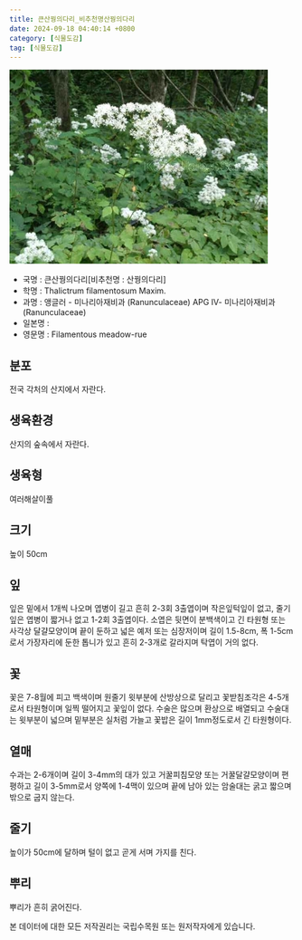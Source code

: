 ```yaml
---
title: 큰산꿩의다리_비추천명산꿩의다리
date: 2024-09-18 04:40:14 +0800
category: [식물도감]
tag: [식물도감]
---
```




![큰산꿩의다리[비추천명 : 산꿩의다리]](/assets/img/fileUpload/plants/basic/Ranunculaceae/Thalictrum/19301/1_th2.JPG)
- 국명 : 큰산꿩의다리[비추천명 : 산꿩의다리]
- 학명 : Thalictrum filamentosum Maxim.
- 과명 : 앵글러 - 미나리아재비과 (Ranunculaceae) APG Ⅳ- 미나리아재비과 (Ranunculaceae)
- 일본명 : 
- 영문명 : Filamentous meadow-rue


## 분포
전국 각처의 산지에서 자란다.
## 생육환경
산지의 숲속에서 자란다.
## 생육형
여러해살이풀
## 크기
높이 50cm
## 잎
잎은 밑에서 1개씩 나오며 엽병이 길고 흔히 2-3회 3출엽이며 작은잎턱잎이 없고, 줄기잎은 엽병이 짧거나 없고 1-2회 3출엽이다. 소엽은 뒷면이 분백색이고 긴 타원형 또는 사각상 달걀모양이며 끝이 둔하고 넓은 예저 또는 심장저이며 길이 1.5-8cm, 폭 1-5cm로서 가장자리에 둔한 톱니가 있고 흔히 2-3개로 갈라지며 탁엽이 거의 없다.
## 꽃
꽃은 7-8월에 피고 백색이며 원줄기 윗부분에 산방상으로 달리고 꽃받침조각은 4-5개로서 타원형이며 일찍 떨어지고 꽃잎이 없다. 수술은 많으며 환상으로 배열되고 수술대는 윗부분이 넓으며 밑부분은 실처럼 가늘고 꽃밥은 길이 1mm정도로서 긴 타원형이다.
## 열매
수과는 2-6개이며 길이 3-4mm의 대가 있고 거꿀피침모양 또는 거꿀달걀모양이며 편평하고 길이 3-5mm로서 양쪽에 1-4맥이 있으며 끝에 남아 있는 암술대는 굵고 짧으며 밖으로 굽지 않는다.
## 줄기
높이가 50cm에 달하며 털이 없고 곧게 서며 가지를 친다.
## 뿌리
뿌리가 흔히 굵어진다.






본 데이터에 대한 모든 저작권리는 국립수목원 또는 원저작자에게 있습니다.
